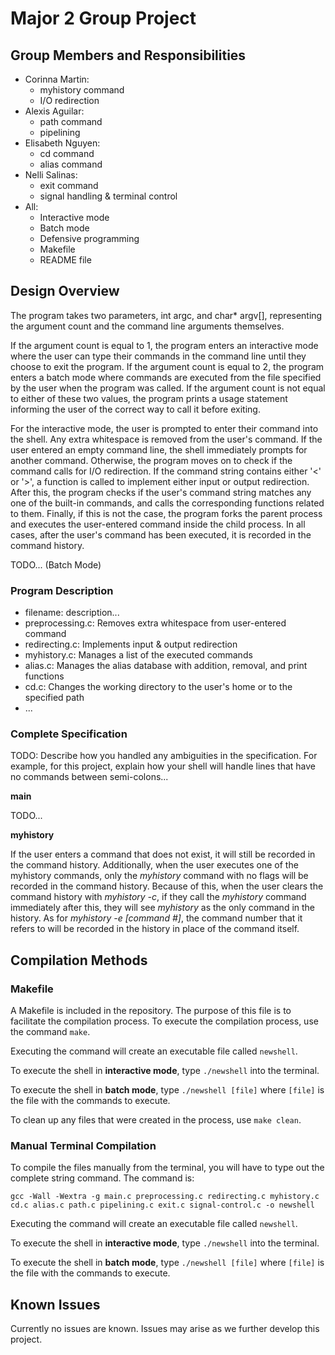 # Major 2 Group Project

## Group Members and Responsibilities

- Corinna Martin: 
    - myhistory command
    - I/O redirection
- Alexis Aguilar: 
    - path command
    - pipelining
- Elisabeth Nguyen: 
    - cd command
    - alias command
- Nelli Salinas: 
    - exit command
    - signal handling & terminal control
- All: 
    - Interactive mode
    - Batch mode
    - Defensive programming
    - Makefile
    - README file

## Design Overview

The program takes two parameters, int argc, and char* argv[], representing the argument count and the command line arguments themselves. 

If the argument count is equal to 1, the program enters an interactive mode where the user can type their commands in the command line until they choose to exit the program. If the argument count is equal to 2, the program enters a batch mode where commands are executed from the file specified by the user when the program was called. If the argument count is not equal to either of these two values, the program prints a usage statement informing the user of the correct way to call it before exiting.

For the interactive mode, the user is prompted to enter their command into the shell. Any extra whitespace is removed from the user's command. If the user entered an empty command line, the shell immediately prompts for another command. Otherwise, the program moves on to check if the command calls for I/O redirection. If the command string contains either '<' or '>', a function is called to implement either input or output redirection. After this, the program checks if the user's command string matches any one of the built-in commands, and calls the corresponding functions related to them. Finally, if this is not the case, the program forks the parent process and executes the user-entered command inside the child process. In all cases, after the user's command has been executed, it is recorded in the command history.

TODO... (Batch Mode)

### Program Description

- filename: description...
- preprocessing.c: Removes extra whitespace from user-entered command
- redirecting.c: Implements input & output redirection
- myhistory.c: Manages a list of the executed commands
- alias.c: Manages the alias database with addition, removal, and print functions
- cd.c: Changes the working directory to the user's home or to the specified path
- ...

### Complete Specification

TODO: Describe how you handled any ambiguities in the specification. For example, for this project, explain how your shell will handle lines that have no commands between semi-colons...

**main**

TODO...

**myhistory**

If the user enters a command that does not exist, it will still be recorded in the command history. Additionally, when the user executes one of the myhistory commands, only the _myhistory_ command with no flags will be recorded in the command history. Because of this, when the user clears the command history with _myhistory -c_, if they call the _myhistory_ command immediately after this, they will see _myhistory_ as the only command in the history. As for _myhistory -e [command #]_, the command number that it refers to will be recorded in the history in place of the command itself. 

## Compilation Methods

### Makefile

A Makefile is included in the repository. The purpose of this file is to facilitate the compilation process. To execute the compilation process, use the command `make`.

Executing the command will create an executable file called `newshell`.

To execute the shell in **interactive mode**, type `./newshell` into the terminal.

To execute the shell in **batch mode**, type `./newshell [file]` where `[file]` is the file with the commands to execute.

To clean up any files that were created in the process, use `make clean`.

### Manual Terminal Compilation

To compile the files manually from the terminal, you will have to type out the complete string command. The command is:

`gcc -Wall -Wextra -g main.c preprocessing.c redirecting.c myhistory.c cd.c alias.c path.c pipelining.c exit.c signal-control.c -o newshell`

Executing the command will create an executable file called `newshell`.

To execute the shell in **interactive mode**, type `./newshell` into the terminal.

To execute the shell in **batch mode**, type `./newshell [file]` where `[file]` is the file with the commands to execute.

## Known Issues

Currently no issues are known. Issues may arise as we further develop this project.
